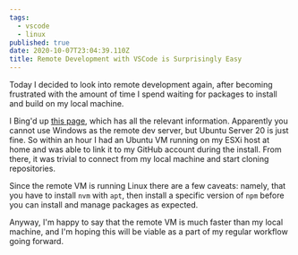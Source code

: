 ```yaml
---
tags:
  - vscode
  - linux
published: true
date: 2020-10-07T23:04:39.110Z
title: Remote Development with VSCode is Surprisingly Easy
---
```


Today I decided to look into remote development again, after becoming frustrated with the amount of time I spend waiting for packages to install and build on my local machine.

I Bing'd up [this page](https://code.visualstudio.com/docs/remote/remote-overview), which has all the relevant information. Apparently you cannot use Windows as the remote dev server, but Ubuntu Server 20 is just fine. So within an hour I had an Ubuntu VM running on my ESXi host at home and was able to link it to my GitHub account during the install. From there, it was trivial to connect from my local machine and start cloning repositories.

Since the remote VM is running Linux there are a few caveats: namely, that you have to install `nvm` with `apt`, then install a specific version of `npm` before you can install and manage packages as expected.

Anyway, I'm happy to say that the remote VM is much faster than my local machine, and I'm hoping this will be viable as a part of my regular workflow going forward.
